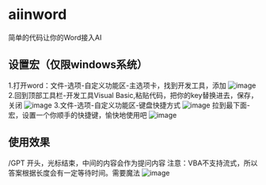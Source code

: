 # aiinword
简单的代码让你的Word接入AI
## 设置宏（仅限windows系统）
1.打开word：文件-选项-自定义功能区-主选项卡，找到开发工具，添加
![image](https://github.com/bkidy/aiinword/assets/13296325/22b6f778-6a9d-4f15-bd14-5aa93bf4bc4a)
2.回到顶部工具栏-开发工具Visual Basic,粘贴代码，把你的key替换进去，保存，关闭
![image](https://github.com/bkidy/aiinword/assets/13296325/a4cdb33b-6eaa-43a6-ac79-6fdacf82b042)
3.文件-选项-自定义功能区-键盘快捷方式
![image](https://github.com/bkidy/aiinword/assets/13296325/7b429a49-e82f-40ce-9b5b-14796f66882e)
拉到最下面-宏，设置一个你顺手的快捷键，愉快地使用吧
![image](https://github.com/bkidy/aiinword/assets/13296325/5c300022-8b27-49bf-9a8c-169ab3dfb1a8)

## 使用效果
/GPT 开头，光标结束，中间的内容会作为提问内容
注意：VBA不支持流式，所以答案根据长度会有一定等待时间。需要魔法
![image](https://github.com/bkidy/aiinword/assets/13296325/c9340f52-b4e6-4c25-92dd-f932d756053c)

